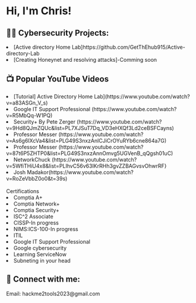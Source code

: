 <h1>Hi, I'm Chris! <br/>

<h2>👨‍💻 Cybersecurity Projects:</h2>

<li>[Active directory Home Lab]https://github.com/GetThEhub915/Active-directory-Lab<br>
<li>[Creating Honeynet and resolving attacks]-Comming soon

<h2>📺 Popular YouTube Videos</h2>
<li>[Tutorial] Active Directory Home Lab](https://www.youtube.com/watch?v=a83ASGn_V_s) <br>
<li>Google IT Support Professional (https://www.youtube.com/watch?v=R5MbQq-W1PQ)<br>
<li>Security+ By Pete Zerger (https://www.youtube.com/watch?v=9Hd8QJmZQUc&list=PL7XJSuT7Dq_VD3eHXQf3Ld2ceBSFCayns)<br>
<li>Professor Messer (https://www.youtube.com/watch?v=As6g6IXcVa4&list=PLG49S3nxzAnlCJiCrOYuRYb6cne864a7G)<br>
<li>Professor Messer (https://www.youtube.com/watch?v=87t6P5ZHTP0&list=PLG49S3nxzAnnOmvg5UGVenB_qQgsh01uC)<br>
<li>NetworkChuck (https://www.youtube.com/watch?v=5WfiTHiU4x8&list=PLIhvC56v63IKrRHh3gvZZBAGvsvOhwrRF}<br>
<li>Josh Madakor(https://www.youtube.com/watch?v=RoZeVbbZ0o0&t=39s)</li></li><br>


</h2> Certifications</h2><br>
<li>Comptia A+<br>
<li>Comptia Network+<br>
<li>Comptia Security+<br>
<li>ISC^2 Associate<br>
<li>CISSP-In progress</br>
<li>NIMS:ICS-100-In progress</li>
<li>ITIL<br>
<li>Google IT Support Professional 
<li>Google cybersecurity
<li>Learning ServiceNow
<li>Subneting in your head

  <h2> 🤳 Connect with me:</h2>
Email: hackme2tools2023@gmail.com<br>

[linkedin]: https://www.linkedin.com/feed/?lipi=urn%3Ali%3Apage%3Ad_flagship3_profile_view_base%3BoySj5Gy%2FR9qi4YxjmCFaGw%3D%3D
